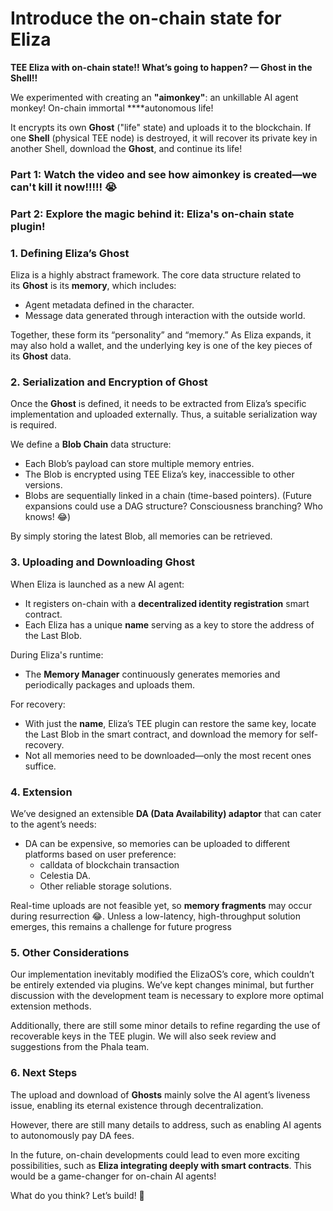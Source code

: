 # Introduce the on-chain state for Eliza

**TEE Eliza with on-chain state!! What’s going to happen? — Ghost in the Shell!!** 

We experimented with creating an **"aimonkey"**: an unkillable AI agent monkey! On-chain immortal ****autonomous life!

It encrypts its own **Ghost** ("life" state) and uploads it to the blockchain. If one **Shell** (physical TEE node) is destroyed, it will recover its private key in another Shell, download the **Ghost**, and continue its life!

### Part 1: Watch the video and see how aimonkey is created—we can't kill it now!!!!! 😭

### Part 2: Explore the magic behind it: **Eliza's on-chain state plugin!**

### 1. Defining Eliza’s **Ghost**

Eliza is a highly abstract framework. The core data structure related to its **Ghost** is its **memory**, which includes:

- Agent metadata defined in the character.
- Message data generated through interaction with the outside world.

Together, these form its “personality” and “memory.” As Eliza expands, it may also hold a wallet, and the underlying key is one of the key pieces of its **Ghost** data.

### 2. Serialization and Encryption of Ghost

Once the **Ghost** is defined, it needs to be extracted from Eliza’s specific implementation and uploaded externally. Thus, a suitable serialization way is required.

We define a **Blob Chain** data structure:

- Each Blob’s payload can store multiple memory entries.
- The Blob is encrypted using TEE Eliza’s key, inaccessible to other versions.
- Blobs are sequentially linked in a chain (time-based pointers). (Future expansions could use a DAG structure? Consciousness branching? Who knows! 😂)

By simply storing the latest Blob, all memories can be retrieved.

### 3. Uploading and Downloading Ghost

When Eliza is launched as a new AI agent:

- It registers on-chain with a **decentralized identity registration** smart contract.
- Each Eliza has a unique **name** serving as a key to store the address of the Last Blob.

During Eliza's runtime:

- The **Memory Manager** continuously generates memories and periodically packages and uploads them.

For recovery:

- With just the **name**, Eliza’s TEE plugin can restore the same key, locate the Last Blob in the smart contract, and download the memory for self-recovery.
- Not all memories need to be downloaded—only the most recent ones suffice.

### 4. Extension

We’ve designed an extensible **DA (Data Availability) adaptor** that can cater to the agent’s needs:

- DA can be expensive, so memories can be uploaded to different platforms based on user preference:
    - calldata of blockchain transaction
    - Celestia DA.
    - Other reliable storage solutions.

Real-time uploads are not feasible yet, so **memory fragments** may occur during resurrection 😂. Unless a low-latency, high-throughput solution emerges, this remains a challenge for future progress

### 5. Other Considerations

Our implementation inevitably modified the ElizaOS’s core, which couldn’t be entirely extended via plugins. We’ve kept changes minimal, but further discussion with the development team is necessary to explore more optimal extension methods.

Additionally, there are still some minor details to refine regarding the use of recoverable keys in the TEE plugin. We will also seek review and suggestions from the Phala team.

### 6. Next Steps

The upload and download of **Ghosts** mainly solve the AI agent’s liveness issue, enabling its eternal existence through decentralization.

However, there are still many details to address, such as enabling AI agents to autonomously pay DA fees.

In the future, on-chain developments could lead to even more exciting possibilities, such as **Eliza integrating deeply with smart contracts**. This would be a game-changer for on-chain AI agents!

What do you think? Let’s build! 🚀